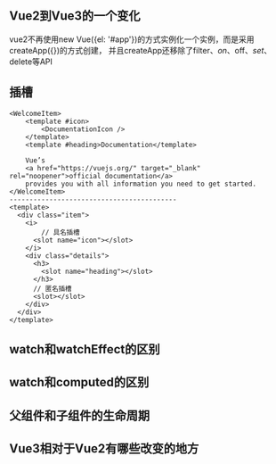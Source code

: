 
## Vue2到Vue3的一个变化
vue2不再使用new Vue({el: '#app'})的方式实例化一个实例，而是采用createApp({})的方式创建， 并且createApp还移除了filter、$on、$off、$set、$delete等API

## 插槽


```vue
<WelcomeItem>
    <template #icon>
        <DocumentationIcon />
    </template>
    <template #heading>Documentation</template>

    Vue’s
    <a href="https://vuejs.org/" target="_blank" rel="noopener">official documentation</a>
    provides you with all information you need to get started.
</WelcomeItem>
------------------------------------------
<template>
  <div class="item">
    <i>
        // 具名插槽
      <slot name="icon"></slot>
    </i>
    <div class="details">
      <h3>
        <slot name="heading"></slot>
      </h3>
      // 匿名插槽
      <slot></slot>
    </div>
  </div>
</template>
```

## watch和watchEffect的区别


## watch和computed的区别


## 父组件和子组件的生命周期


## Vue3相对于Vue2有哪些改变的地方